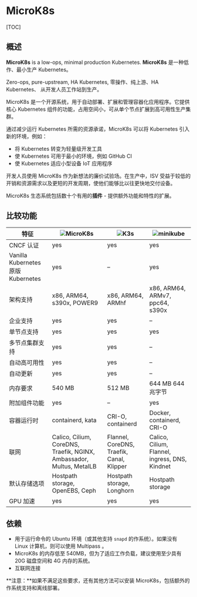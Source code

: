 # MicroK8s

[TOC]

## 概述                                                   

**MicroK8s** is a low-ops, minimal production Kubernetes.
**MicroK8s** 是一种低作、最小生产 Kubernetes。

Zero-ops, pure-upstream, HA Kubernetes,
零操作、纯上游、HA Kubernetes、
从开发人员工作站到生产。

MicroK8s 是一个开源系统，用于自动部署、扩展和管理容器化应用程序。它提供核心 Kubernetes 组件的功能，占用空间小，可从单个节点扩展到高可用性生产集群。

通过减少运行 Kubernetes 所需的资源承诺，MicroK8s 可以将 Kubernetes 引入新的环境，例如：

- 将 Kubernetes 转变为轻量级开发工具
- 使 Kubernetes 可用于最小的环境，例如 GitHub CI
- 使 Kubernetes 适应小型设备 IoT 应用程序

开发人员使用 MicroK8s 作为新想法的廉价试验场。在生产中，ISV 受益于较低的开销和资源需求以及更短的开发周期，使他们能够比以往更快地交付设备。

MicroK8s 生态系统包括数十个有用的**插件** - 提供额外功能和特性的扩展。

## 比较功能

| 特征                               | ![MicroK8s](https://assets.ubuntu.com/v1/78679228-microk8s.svg) | ![K3s](https://assets.ubuntu.com/v1/d07473a1-k3s.svg) | ![minikube](https://assets.ubuntu.com/v1/268abf4b-minikube-on-grey.png) |
| ---------------------------------- | ------------------------------------------------------------ | ----------------------------------------------------- | ------------------------------------------------------------ |
| CNCF 认证                          | yes                                                          | yes                                                   | yes                                                          |
| Vanilla Kubernetes 原版 Kubernetes | yes                                                          | –                                                     | yes                                                          |
| 架构支持                           | x86, ARM64, s390x, POWER9                                    | x86, ARM64, ARMhf                                     | x86, ARM64, ARMv7, ppc64,  s390x                             |
| 企业支持                           | yes                                                          | yes                                                   | –                                                            |
| 单节点支持                         | yes                                                          | yes                                                   | yes                                                          |
| 多节点集群支持                     | yes                                                          | yes                                                   | –                                                            |
| 自动高可用性                       | yes                                                          | yes                                                   | –                                                            |
| 自动更新                           | yes                                                          | yes                                                   | –                                                            |
| 内存要求                           | 540 MB                                                       | 512 MB                                                | 644 MB  644 兆字节                                           |
| 附加组件功能                       | yes                                                          | –                                                     | yes                                                          |
| 容器运行时                         | containerd, kata                                             | CRI-O, containerd                                     | Docker, containerd, CRI-O                                    |
| 联网                               | Calico, Cilium, CoreDNS, Traefik, NGINX, Ambassador, Multus, MetalLB | Flannel, CoreDNS, Traefik, Canal, Klipper             | Calico, Cilium, Flannel, ingress, DNS, Kindnet               |
| 默认存储选项                       | Hostpath storage, OpenEBS, Ceph                              | Hostpath storage, Longhorn                            | Hostpath storage                                             |
| GPU 加速                           | yes                                                          | yes                                                   | yes                                                          |

## 依赖

- 用于运行命令的 Ubuntu 环境（或其他支持 `snapd` 的作系统）。如果没有 Linux 计算机，则可以使用 Multipass 。
- MicroK8s 的内存低至 540MB，但为了适应工作负载，建议使用至少具有 20G 磁盘空间和 4G 内存的系统。
- 互联网连接

**注意：**如果不满足这些要求，还有其他方法可以安装 MicroK8s，包括额外的作系统支持和离线部署。

